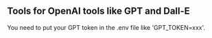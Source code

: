 ## Tools for OpenAI tools like GPT and Dall-E

You need to put your GPT token in the .env file like 'GPT_TOKEN=xxx'.